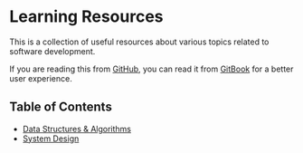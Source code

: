 # Learning Resources

This is a collection of useful resources about various topics related to software
development.

If you are reading this from [GitHub](https://github.com/marcelohmariano/learning-resources),
you can read it from [GitBook](https://marcelohmariano.gitbook.io/learning-resources/)
for a better user experience.

## Table of Contents

* [Data Structures & Algorithms](dsa.md)
* [System Design](system-design.md)
